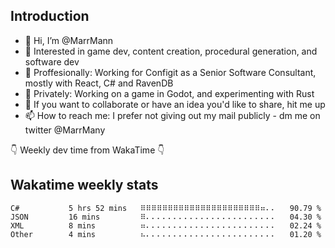 ## Introduction
- 👋 Hi, I’m @MarrMann
- 👀 Interested in game dev, content creation, procedural generation, and software dev
- 💼 Proffesionally: Working for Configit as a Senior Software Consultant, mostly with React, C# and RavenDB
- 🌱 Privately: Working on a game in Godot, and experimenting with Rust
- 💞️ If you want to collaborate or have an idea you'd like to share, hit me up
- 📫 How to reach me: I prefer not giving out my mail publicly - dm me on twitter @MarrMany

👇 Weekly dev time from WakaTime 👇

<!---
MarrMann/MarrMann is a ✨ special ✨ repository because its `README.md` (this file) appears on your GitHub profile.
You can click the Preview link to take a look at your changes.
--->
## Wakatime weekly stats
<!--START_SECTION:waka-->

```text
C#           5 hrs 52 mins   ⠿⠿⠿⠿⠿⠿⠿⠿⠿⠿⠿⠿⠿⠿⠿⠿⠿⠿⠿⠿⠿⠿⠶⠄⠄   90.79 %
JSON         16 mins         ⠿⠄⠄⠄⠄⠄⠄⠄⠄⠄⠄⠄⠄⠄⠄⠄⠄⠄⠄⠄⠄⠄⠄⠄⠄   04.30 %
XML          8 mins          ⠶⠄⠄⠄⠄⠄⠄⠄⠄⠄⠄⠄⠄⠄⠄⠄⠄⠄⠄⠄⠄⠄⠄⠄⠄   02.24 %
Other        4 mins          ⠦⠄⠄⠄⠄⠄⠄⠄⠄⠄⠄⠄⠄⠄⠄⠄⠄⠄⠄⠄⠄⠄⠄⠄⠄   01.20 %
```

<!--END_SECTION:waka-->
